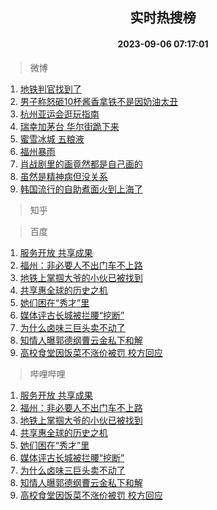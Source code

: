 <div align="center"><h2>实时热搜榜</h2><h4>2023-09-06 07:17:01</h4></div>

> 微博  

1. [地铁判官找到了](https://s.weibo.com/weibo?q=%23%E5%9C%B0%E9%93%81%E5%88%A4%E5%AE%98%E6%89%BE%E5%88%B0%E4%BA%86%23&t=31&band_rank=1&Refer=top)<br />
2. [男子称怒砸10杯酱香拿铁不是因奶油太丑](https://s.weibo.com/weibo?q=%23%E7%94%B7%E5%AD%90%E7%A7%B0%E6%80%92%E7%A0%B810%E6%9D%AF%E9%85%B1%E9%A6%99%E6%8B%BF%E9%93%81%E4%B8%8D%E6%98%AF%E5%9B%A0%E5%A5%B6%E6%B2%B9%E5%A4%AA%E4%B8%91%23&t=31&band_rank=2&Refer=top)<br />
3. [杭州亚运会逛玩指南](https://s.weibo.com/weibo?q=%23%E6%9D%AD%E5%B7%9E%E4%BA%9A%E8%BF%90%E4%BC%9A%E9%80%9B%E7%8E%A9%E6%8C%87%E5%8D%97%23&t=31&band_rank=3&Refer=top)<br />
4. [瑞幸加茅台 华尔街跪下来](https://s.weibo.com/weibo?q=%E7%91%9E%E5%B9%B8%E5%8A%A0%E8%8C%85%E5%8F%B0%20%E5%8D%8E%E5%B0%94%E8%A1%97%E8%B7%AA%E4%B8%8B%E6%9D%A5&t=31&band_rank=4&Refer=top)<br />
5. [蜜雪冰城 五粮液](https://s.weibo.com/weibo?q=%E8%9C%9C%E9%9B%AA%E5%86%B0%E5%9F%8E%20%E4%BA%94%E7%B2%AE%E6%B6%B2&t=31&band_rank=5&Refer=top)<br />
6. [福州暴雨](https://s.weibo.com/weibo?q=%E7%A6%8F%E5%B7%9E%E6%9A%B4%E9%9B%A8&t=31&band_rank=6&Refer=top)<br />
7. [肖战剧里的画竟然都是自己画的](https://s.weibo.com/weibo?q=%23%E8%82%96%E6%88%98%E5%89%A7%E9%87%8C%E7%9A%84%E7%94%BB%E7%AB%9F%E7%84%B6%E9%83%BD%E6%98%AF%E8%87%AA%E5%B7%B1%E7%94%BB%E7%9A%84%23&t=31&band_rank=7&Refer=top)<br />
8. [虽然是精神病但没关系](https://s.weibo.com/weibo?q=%E8%99%BD%E7%84%B6%E6%98%AF%E7%B2%BE%E7%A5%9E%E7%97%85%E4%BD%86%E6%B2%A1%E5%85%B3%E7%B3%BB&t=31&band_rank=8&Refer=top)<br />
9. [韩国流行的自助煮面火到上海了](https://s.weibo.com/weibo?q=%23%E9%9F%A9%E5%9B%BD%E6%B5%81%E8%A1%8C%E7%9A%84%E8%87%AA%E5%8A%A9%E7%85%AE%E9%9D%A2%E7%81%AB%E5%88%B0%E4%B8%8A%E6%B5%B7%E4%BA%86%23&t=31&band_rank=9&Refer=top)<br />

> 知乎  


> 百度  

1. [服务开放 共享成果](https://www.baidu.com/s?wd=%E6%9C%8D%E5%8A%A1%E5%BC%80%E6%94%BE+%E5%85%B1%E4%BA%AB%E6%88%90%E6%9E%9C&sa=fyb_news&rsv_dl=fyb_news)<br />
2. [福州：非必要人不出门车不上路](https://www.baidu.com/s?wd=%E7%A6%8F%E5%B7%9E%EF%BC%9A%E9%9D%9E%E5%BF%85%E8%A6%81%E4%BA%BA%E4%B8%8D%E5%87%BA%E9%97%A8%E8%BD%A6%E4%B8%8D%E4%B8%8A%E8%B7%AF&sa=fyb_news&rsv_dl=fyb_news)<br />
3. [地铁上掌掴大爷的小伙已被找到](https://www.baidu.com/s?wd=%E5%9C%B0%E9%93%81%E4%B8%8A%E6%8E%8C%E6%8E%B4%E5%A4%A7%E7%88%B7%E7%9A%84%E5%B0%8F%E4%BC%99%E5%B7%B2%E8%A2%AB%E6%89%BE%E5%88%B0&sa=fyb_news&rsv_dl=fyb_news)<br />
4. [共享惠全球的历史之机](https://www.baidu.com/s?wd=%E5%85%B1%E4%BA%AB%E6%83%A0%E5%85%A8%E7%90%83%E7%9A%84%E5%8E%86%E5%8F%B2%E4%B9%8B%E6%9C%BA&sa=fyb_news&rsv_dl=fyb_news)<br />
5. [她们困在“秀才”里](https://www.baidu.com/s?wd=%E5%A5%B9%E4%BB%AC%E5%9B%B0%E5%9C%A8%E2%80%9C%E7%A7%80%E6%89%8D%E2%80%9D%E9%87%8C&sa=fyb_news&rsv_dl=fyb_news)<br />
6. [媒体评古长城被拦腰“挖断”](https://www.baidu.com/s?wd=%E5%AA%92%E4%BD%93%E8%AF%84%E5%8F%A4%E9%95%BF%E5%9F%8E%E8%A2%AB%E6%8B%A6%E8%85%B0%E2%80%9C%E6%8C%96%E6%96%AD%E2%80%9D&sa=fyb_news&rsv_dl=fyb_news)<br />
7. [为什么卤味三巨头卖不动了](https://www.baidu.com/s?wd=%E4%B8%BA%E4%BB%80%E4%B9%88%E5%8D%A4%E5%91%B3%E4%B8%89%E5%B7%A8%E5%A4%B4%E5%8D%96%E4%B8%8D%E5%8A%A8%E4%BA%86&sa=fyb_news&rsv_dl=fyb_news)<br />
8. [知情人曝郭德纲曹云金私下和解](https://www.baidu.com/s?wd=%E7%9F%A5%E6%83%85%E4%BA%BA%E6%9B%9D%E9%83%AD%E5%BE%B7%E7%BA%B2%E6%9B%B9%E4%BA%91%E9%87%91%E7%A7%81%E4%B8%8B%E5%92%8C%E8%A7%A3&sa=fyb_news&rsv_dl=fyb_news)<br />
9. [高校食堂因饭菜不涨价被罚 校方回应](https://www.baidu.com/s?wd=%E9%AB%98%E6%A0%A1%E9%A3%9F%E5%A0%82%E5%9B%A0%E9%A5%AD%E8%8F%9C%E4%B8%8D%E6%B6%A8%E4%BB%B7%E8%A2%AB%E7%BD%9A+%E6%A0%A1%E6%96%B9%E5%9B%9E%E5%BA%94&sa=fyb_news&rsv_dl=fyb_news)<br />

> 哔哩哔哩  

1. [服务开放 共享成果](https://www.baidu.com/s?wd=%E6%9C%8D%E5%8A%A1%E5%BC%80%E6%94%BE+%E5%85%B1%E4%BA%AB%E6%88%90%E6%9E%9C&sa=fyb_news&rsv_dl=fyb_news)<br />
2. [福州：非必要人不出门车不上路](https://www.baidu.com/s?wd=%E7%A6%8F%E5%B7%9E%EF%BC%9A%E9%9D%9E%E5%BF%85%E8%A6%81%E4%BA%BA%E4%B8%8D%E5%87%BA%E9%97%A8%E8%BD%A6%E4%B8%8D%E4%B8%8A%E8%B7%AF&sa=fyb_news&rsv_dl=fyb_news)<br />
3. [地铁上掌掴大爷的小伙已被找到](https://www.baidu.com/s?wd=%E5%9C%B0%E9%93%81%E4%B8%8A%E6%8E%8C%E6%8E%B4%E5%A4%A7%E7%88%B7%E7%9A%84%E5%B0%8F%E4%BC%99%E5%B7%B2%E8%A2%AB%E6%89%BE%E5%88%B0&sa=fyb_news&rsv_dl=fyb_news)<br />
4. [共享惠全球的历史之机](https://www.baidu.com/s?wd=%E5%85%B1%E4%BA%AB%E6%83%A0%E5%85%A8%E7%90%83%E7%9A%84%E5%8E%86%E5%8F%B2%E4%B9%8B%E6%9C%BA&sa=fyb_news&rsv_dl=fyb_news)<br />
5. [她们困在“秀才”里](https://www.baidu.com/s?wd=%E5%A5%B9%E4%BB%AC%E5%9B%B0%E5%9C%A8%E2%80%9C%E7%A7%80%E6%89%8D%E2%80%9D%E9%87%8C&sa=fyb_news&rsv_dl=fyb_news)<br />
6. [媒体评古长城被拦腰“挖断”](https://www.baidu.com/s?wd=%E5%AA%92%E4%BD%93%E8%AF%84%E5%8F%A4%E9%95%BF%E5%9F%8E%E8%A2%AB%E6%8B%A6%E8%85%B0%E2%80%9C%E6%8C%96%E6%96%AD%E2%80%9D&sa=fyb_news&rsv_dl=fyb_news)<br />
7. [为什么卤味三巨头卖不动了](https://www.baidu.com/s?wd=%E4%B8%BA%E4%BB%80%E4%B9%88%E5%8D%A4%E5%91%B3%E4%B8%89%E5%B7%A8%E5%A4%B4%E5%8D%96%E4%B8%8D%E5%8A%A8%E4%BA%86&sa=fyb_news&rsv_dl=fyb_news)<br />
8. [知情人曝郭德纲曹云金私下和解](https://www.baidu.com/s?wd=%E7%9F%A5%E6%83%85%E4%BA%BA%E6%9B%9D%E9%83%AD%E5%BE%B7%E7%BA%B2%E6%9B%B9%E4%BA%91%E9%87%91%E7%A7%81%E4%B8%8B%E5%92%8C%E8%A7%A3&sa=fyb_news&rsv_dl=fyb_news)<br />
9. [高校食堂因饭菜不涨价被罚 校方回应](https://www.baidu.com/s?wd=%E9%AB%98%E6%A0%A1%E9%A3%9F%E5%A0%82%E5%9B%A0%E9%A5%AD%E8%8F%9C%E4%B8%8D%E6%B6%A8%E4%BB%B7%E8%A2%AB%E7%BD%9A+%E6%A0%A1%E6%96%B9%E5%9B%9E%E5%BA%94&sa=fyb_news&rsv_dl=fyb_news)<br />

